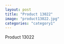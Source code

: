 ```yaml
---
layout: post
title: "Product 13022"
image: "product13022.jpg"
categories: "category1"
---
```

Product 13022
